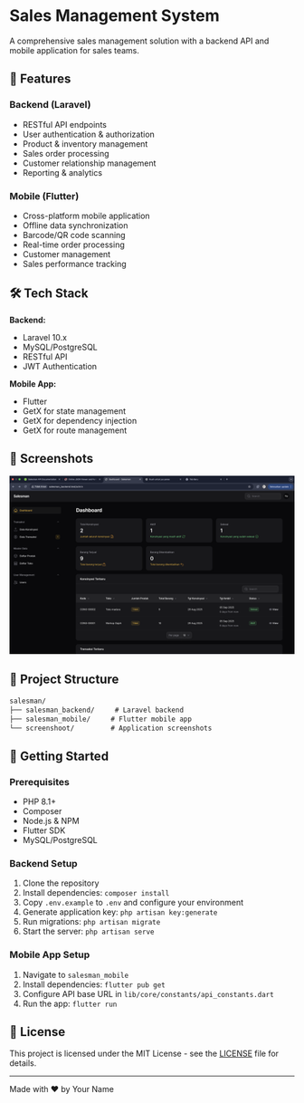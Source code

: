 # Sales Management System

A comprehensive sales management solution with a backend API and mobile application for sales teams.

## 🚀 Features

### Backend (Laravel)
- RESTful API endpoints
- User authentication & authorization
- Product & inventory management
- Sales order processing
- Customer relationship management
- Reporting & analytics

### Mobile (Flutter)
- Cross-platform mobile application
- Offline data synchronization
- Barcode/QR code scanning
- Real-time order processing
- Customer management
- Sales performance tracking

## 🛠️ Tech Stack

**Backend:**
- Laravel 10.x
- MySQL/PostgreSQL
- RESTful API
- JWT Authentication

**Mobile App:**
- Flutter
- GetX for state management
- GetX for dependency injection
- GetX for route management


## 📱 Screenshots

![Admin Dashboard](/screenshoot/Jepretan%20Layar%202025-08-29%20pukul%2008.49.02.png)

## 📁 Project Structure

```
salesman/
├── salesman_backend/     # Laravel backend
├── salesman_mobile/     # Flutter mobile app
└── screenshoot/         # Application screenshots
```

## 🚀 Getting Started

### Prerequisites
- PHP 8.1+
- Composer
- Node.js & NPM
- Flutter SDK
- MySQL/PostgreSQL

### Backend Setup
1. Clone the repository
2. Install dependencies: `composer install`
3. Copy `.env.example` to `.env` and configure your environment
4. Generate application key: `php artisan key:generate`
5. Run migrations: `php artisan migrate`
6. Start the server: `php artisan serve`

### Mobile App Setup
1. Navigate to `salesman_mobile`
2. Install dependencies: `flutter pub get`
3. Configure API base URL in `lib/core/constants/api_constants.dart`
4. Run the app: `flutter run`

## 📄 License

This project is licensed under the MIT License - see the [LICENSE](LICENSE) file for details.

---

Made with ❤️ by Your Name
